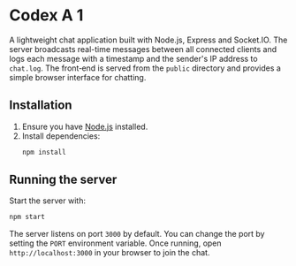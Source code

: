 # Codex A 1

A lightweight chat application built with Node.js, Express and Socket.IO. The server broadcasts real-time messages between all connected clients and logs each message with a timestamp and the sender's IP address to `chat.log`. The front‑end is served from the `public` directory and provides a simple browser interface for chatting.

## Installation

1. Ensure you have [Node.js](https://nodejs.org/) installed.
2. Install dependencies:
   ```bash
   npm install
   ```

## Running the server

Start the server with:
```bash
npm start
```
The server listens on port `3000` by default. You can change the port by setting the `PORT` environment variable. Once running, open `http://localhost:3000` in your browser to join the chat.
